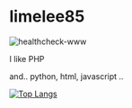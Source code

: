 # limelee85

![healthcheck-www](https://github.com/limelee85/limelee85/actions/workflows/healthcheck-www.yml/badge.svg)

I like PHP

and.. python, html, javascript .. 

[![Top Langs](https://github-readme-stats.vercel.app/api/top-langs/?username=limelee85&layout=compact)](https://github.com/limelee85/)


